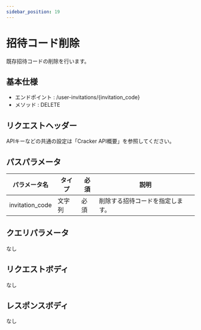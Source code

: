 ```yaml
---
sidebar_position: 19
---
```


# 招待コード削除
既存招待コードの削除を行います。

## 基本仕様
- エンドポイント : /user-invitations/{invitation_code}
- メソッド : DELETE

## リクエストヘッダー
APIキーなどの共通の設定は「Cracker API概要」を参照してください。

## パスパラメータ

|パラメータ名|タイプ|必須|説明|
|----|----|----|----|
|invitation_code|文字列|必須|削除する招待コードを指定します。|

## クエリパラメータ
なし

## リクエストボディ
なし

## レスポンスボディ
なし
